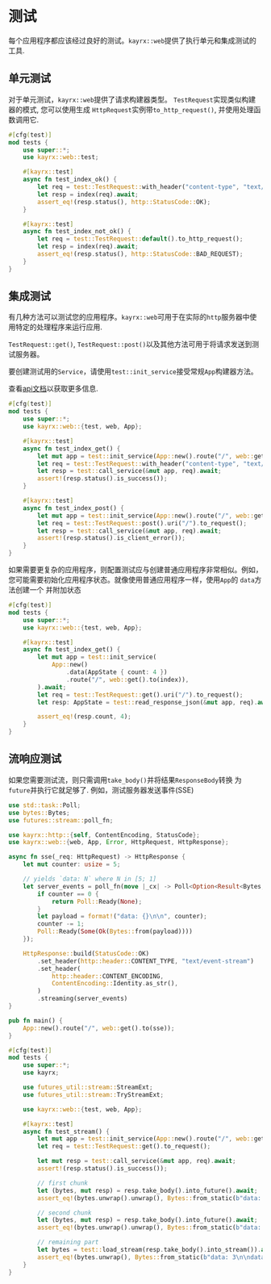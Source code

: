 # 测试

每个应用程序都应该经过良好的测试。`kayrx::web`提供了执行单元和集成测试的工具.

## 单元测试

对于单元测试，`kayrx::web`提供了请求构建器类型。 `TestRequest`实现类似构建器的模式, 您可以使用生成 `HttpRequest`实例带`to_http_request()`, 并使用处理函数调用它.

```rust
#[cfg(test)]
mod tests {
    use super::*;
    use kayrx::web::test;

    #[kayrx::test]
    async fn test_index_ok() {
        let req = test::TestRequest::with_header("content-type", "text/plain").to_http_request();
        let resp = index(req).await;
        assert_eq!(resp.status(), http::StatusCode::OK);
    }

    #[kayrx::test]
    async fn test_index_not_ok() {
        let req = test::TestRequest::default().to_http_request();
        let resp = index(req).await;
        assert_eq!(resp.status(), http::StatusCode::BAD_REQUEST);
    }
}
```

## 集成测试

有几种方法可以测试您的应用程序。`kayrx::web`可用于在实际的`http`服务器中使用特定的处理程序来运行应用.

`TestRequest::get()`, `TestRequest::post()`以及其他方法可用于将请求发送到测试服务器。

要创建测试用的`Service`，请使用`test::init_service`接受常规`App`构建器方法。

查看[api文档](https://docs.rs/kayrx/0.7.5/kayrx/web/test/index.html)以获取更多信息. 

```rust
#[cfg(test)]
mod tests {
    use super::*;
    use kayrx::web::{test, web, App};

    #[kayrx::test]
    async fn test_index_get() {
        let mut app = test::init_service(App::new().route("/", web::get().to(index))).await;
        let req = test::TestRequest::with_header("content-type", "text/plain").to_request();
        let resp = test::call_service(&mut app, req).await;
        assert!(resp.status().is_success());
    }

    #[kayrx::test]
    async fn test_index_post() {
        let mut app = test::init_service(App::new().route("/", web::get().to(index))).await;
        let req = test::TestRequest::post().uri("/").to_request();
        let resp = test::call_service(&mut app, req).await;
        assert!(resp.status().is_client_error());
    }
}
```

如果需要更复杂的应用程序，则配置测试应与创建普通应用程序非常相似。例如，您可能需要初始化应用程序状态。就像使用普通应用程序一样，使用`App`的 `data`方法创建一个 并附加状态

```rust
#[cfg(test)]
mod tests {
    use super::*;
    use kayrx::web::{test, web, App};

    #[kayrx::test]
    async fn test_index_get() {
        let mut app = test::init_service(
            App::new()
                .data(AppState { count: 4 })
                .route("/", web::get().to(index)),
        ).await;
        let req = test::TestRequest::get().uri("/").to_request();
        let resp: AppState = test::read_response_json(&mut app, req).await;

        assert_eq!(resp.count, 4);
    }
}
```

## 流响应测试

如果您需要测试流，则只需调用`take_body()`并将结果`ResponseBody`转换 为`future`并执行它就足够了. 例如，测试服务器发送事件(SSE)

```rust
use std::task::Poll;
use bytes::Bytes;
use futures::stream::poll_fn;

use kayrx::http::{self, ContentEncoding, StatusCode};
use kayrx::web::{web, App, Error, HttpRequest, HttpResponse};

async fn sse(_req: HttpRequest) -> HttpResponse {
    let mut counter: usize = 5;

    // yields `data: N` where N in [5; 1]
    let server_events = poll_fn(move |_cx| -> Poll<Option<Result<Bytes, Error>>> {
        if counter == 0 {
            return Poll::Ready(None);
        }
        let payload = format!("data: {}\n\n", counter);
        counter -= 1;
        Poll::Ready(Some(Ok(Bytes::from(payload))))
    });

    HttpResponse::build(StatusCode::OK)
        .set_header(http::header::CONTENT_TYPE, "text/event-stream")
        .set_header(
            http::header::CONTENT_ENCODING,
            ContentEncoding::Identity.as_str(),
        )
        .streaming(server_events)
}

pub fn main() {
    App::new().route("/", web::get().to(sse));
}

#[cfg(test)]
mod tests {
    use super::*;
    use kayrx;

    use futures_util::stream::StreamExt;
    use futures_util::stream::TryStreamExt;

    use kayrx::web::{test, web, App};

    #[kayrx::test]
    async fn test_stream() {
        let mut app = test::init_service(App::new().route("/", web::get().to(sse))).await;
        let req = test::TestRequest::get().to_request();

        let mut resp = test::call_service(&mut app, req).await;
        assert!(resp.status().is_success());

        // first chunk
        let (bytes, mut resp) = resp.take_body().into_future().await;
        assert_eq!(bytes.unwrap().unwrap(), Bytes::from_static(b"data: 5\n\n"));

        // second chunk
        let (bytes, mut resp) = resp.take_body().into_future().await;
        assert_eq!(bytes.unwrap().unwrap(), Bytes::from_static(b"data: 4\n\n"));

        // remaining part
        let bytes = test::load_stream(resp.take_body().into_stream()).await;
        assert_eq!(bytes.unwrap(), Bytes::from_static(b"data: 3\n\ndata: 2\n\ndata: 1\n\n"));
    }
}
```